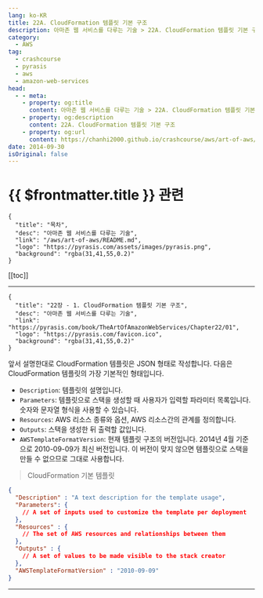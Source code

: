 ```yaml
---
lang: ko-KR
title: 22A. CloudFormation 템플릿 기본 구조
description: 아마존 웹 서비스를 다루는 기술 > 22A. CloudFormation 템플릿 기본 구조
category:
  - AWS
tag: 
  - crashcourse
  - pyrasis
  - aws 
  - amazon-web-services
head:
  - - meta:
    - property: og:title
      content: 아마존 웹 서비스를 다루는 기술 > 22A. CloudFormation 템플릿 기본 구조
    - property: og:description
      content: 22A. CloudFormation 템플릿 기본 구조
    - property: og:url
      content: https://chanhi2000.github.io/crashcourse/aws/art-of-aws/22A.html
date: 2014-09-30
isOriginal: false
---
```


# {{ $frontmatter.title }} 관련

```component VPCard
{
  "title": "목차",
  "desc": "아마존 웹 서비스를 다루는 기술",
  "link": "/aws/art-of-aws/README.md",
  "logo": "https://pyrasis.com/assets/images/pyrasis.png",
  "background": "rgba(31,41,55,0.2)"
}
```

[[toc]]

---

```component VPCard
{
  "title": "22장 - 1. CloudFormation 템플릿 기본 구조",
  "desc": "아마존 웹 서비스를 다루는 기술",
  "link": "https://pyrasis.com/book/TheArtOfAmazonWebServices/Chapter22/01",
  "logo": "https://pyrasis.com/favicon.ico",
  "background": "rgba(31,41,55,0.2)"
}
```

앞서 설명한대로 CloudFormation 템플릿은 JSON 형태로 작성합니다. 다음은 CloudFormation 템플릿의 가장 기본적인 형태입니다.

- `Description`: 템플릿의 설명입니다.
- `Parameters`: 템플릿으로 스택을 생성할 때 사용자가 입력할 파라미터 목록입니다.  숫자와 문자열 형식을 사용할 수 있습니다.
- `Resources`: AWS 리소스 종류와 옵션, AWS 리소스간의 관계를 정의합니다.
- `Outputs`: 스택을 생성한 뒤 출력할 값입니다.
- `AWSTemplateFormatVersion`: 현재 템플릿 구조의 버전입니다. 2014년 4월 기준으로 2010-09-09가 최신 버전입니다. 이 버전이 맞지 않으면 템플릿으로 스택을 만들 수 없으므로 그대로 사용합니다.

> CloudFormation 기본 템플릿

```json
{
  "Description" : "A text description for the template usage",
  "Parameters": {
    // A set of inputs used to customize the template per deployment
  },
  "Resources" : {
    // The set of AWS resources and relationships between them
  },
  "Outputs" : {
    // A set of values to be made visible to the stack creator
  },
  "AWSTemplateFormatVersion" : "2010-09-09"
}
```

---

<TagLinks />